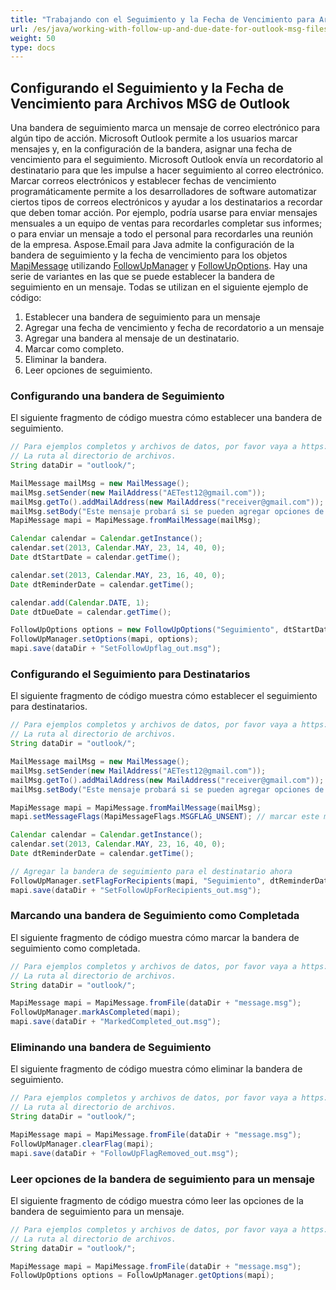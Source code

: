 ```yaml
---
title: "Trabajando con el Seguimiento y la Fecha de Vencimiento para Archivos MSG de Outlook"
url: /es/java/working-with-follow-up-and-due-date-for-outlook-msg-files/
weight: 50
type: docs
---
```



## **Configurando el Seguimiento y la Fecha de Vencimiento para Archivos MSG de Outlook**

Una bandera de seguimiento marca un mensaje de correo electrónico para algún tipo de acción. Microsoft Outlook permite a los usuarios marcar mensajes y, en la configuración de la bandera, asignar una fecha de vencimiento para el seguimiento. Microsoft Outlook envía un recordatorio al destinatario para que les impulse a hacer seguimiento al correo electrónico. Marcar correos electrónicos y establecer fechas de vencimiento programáticamente permite a los desarrolladores de software automatizar ciertos tipos de correos electrónicos y ayudar a los destinatarios a recordar que deben tomar acción. Por ejemplo, podría usarse para enviar mensajes mensuales a un equipo de ventas para recordarles completar sus informes; o para enviar un mensaje a todo el personal para recordarles una reunión de la empresa. Aspose.Email para Java admite la configuración de la bandera de seguimiento y la fecha de vencimiento para los objetos [MapiMessage](https://reference.aspose.com/email/java/com.aspose.email/mapimessage/) utilizando [FollowUpManager](https://reference.aspose.com/email/java/com.aspose.email/followupmanager/) y [FollowUpOptions](https://reference.aspose.com/email/java/com.aspose.email/followupoptions/). Hay una serie de variantes en las que se puede establecer la bandera de seguimiento en un mensaje. Todas se utilizan en el siguiente ejemplo de código:

1. Establecer una bandera de seguimiento para un mensaje
1. Agregar una fecha de vencimiento y fecha de recordatorio a un mensaje
1. Agregar una bandera al mensaje de un destinatario.
1. Marcar como completo.
1. Eliminar la bandera.
1. Leer opciones de seguimiento.
   
### **Configurando una bandera de Seguimiento**

El siguiente fragmento de código muestra cómo establecer una bandera de seguimiento.

~~~Java
// Para ejemplos completos y archivos de datos, por favor vaya a https://github.com/aspose-email/Aspose.Email-for-Java
// La ruta al directorio de archivos.
String dataDir = "outlook/";

MailMessage mailMsg = new MailMessage();
mailMsg.setSender(new MailAddress("AETest12@gmail.com"));
mailMsg.getTo().addMailAddress(new MailAddress("receiver@gmail.com"));
mailMsg.setBody("Este mensaje probará si se pueden agregar opciones de seguimiento a un nuevo mensaje mapi.");
MapiMessage mapi = MapiMessage.fromMailMessage(mailMsg);

Calendar calendar = Calendar.getInstance();
calendar.set(2013, Calendar.MAY, 23, 14, 40, 0);
Date dtStartDate = calendar.getTime();

calendar.set(2013, Calendar.MAY, 23, 16, 40, 0);
Date dtReminderDate = calendar.getTime();

calendar.add(Calendar.DATE, 1);
Date dtDueDate = calendar.getTime();

FollowUpOptions options = new FollowUpOptions("Seguimiento", dtStartDate, dtDueDate, dtReminderDate);
FollowUpManager.setOptions(mapi, options);
mapi.save(dataDir + "SetFollowUpflag_out.msg");
~~~

### **Configurando el Seguimiento para Destinatarios**

El siguiente fragmento de código muestra cómo establecer el seguimiento para destinatarios.

~~~Java
// Para ejemplos completos y archivos de datos, por favor vaya a https://github.com/aspose-email/Aspose.Email-for-Java
// La ruta al directorio de archivos.
String dataDir = "outlook/";

MailMessage mailMsg = new MailMessage();
mailMsg.setSender(new MailAddress("AETest12@gmail.com"));
mailMsg.getTo().addMailAddress(new MailAddress("receiver@gmail.com"));
mailMsg.setBody("Este mensaje probará si se pueden agregar opciones de seguimiento a un nuevo mensaje mapi.");

MapiMessage mapi = MapiMessage.fromMailMessage(mailMsg);
mapi.setMessageFlags(MapiMessageFlags.MSGFLAG_UNSENT); // marcar este mensaje como borrador

Calendar calendar = Calendar.getInstance();
calendar.set(2013, Calendar.MAY, 23, 16, 40, 0);
Date dtReminderDate = calendar.getTime();

// Agregar la bandera de seguimiento para el destinatario ahora
FollowUpManager.setFlagForRecipients(mapi, "Seguimiento", dtReminderDate);
mapi.save(dataDir + "SetFollowUpForRecipients_out.msg");
~~~

### **Marcando una bandera de Seguimiento como Completada**

El siguiente fragmento de código muestra cómo marcar la bandera de seguimiento como completada.

~~~Java
// Para ejemplos completos y archivos de datos, por favor vaya a https://github.com/aspose-email/Aspose.Email-for-Java
// La ruta al directorio de archivos.
String dataDir = "outlook/";

MapiMessage mapi = MapiMessage.fromFile(dataDir + "message.msg");
FollowUpManager.markAsCompleted(mapi);
mapi.save(dataDir + "MarkedCompleted_out.msg");
~~~

### **Eliminando una bandera de Seguimiento**

El siguiente fragmento de código muestra cómo eliminar la bandera de seguimiento.

~~~Java
// Para ejemplos completos y archivos de datos, por favor vaya a https://github.com/aspose-email/Aspose.Email-for-Java
// La ruta al directorio de archivos.
String dataDir = "outlook/";

MapiMessage mapi = MapiMessage.fromFile(dataDir + "message.msg");
FollowUpManager.clearFlag(mapi);
mapi.save(dataDir + "FollowUpFlagRemoved_out.msg");
~~~

### **Leer opciones de la bandera de seguimiento para un mensaje**

El siguiente fragmento de código muestra cómo leer las opciones de la bandera de seguimiento para un mensaje.

~~~Java
// Para ejemplos completos y archivos de datos, por favor vaya a https://github.com/aspose-email/Aspose.Email-for-Java
// La ruta al directorio de archivos.
String dataDir = "outlook/";

MapiMessage mapi = MapiMessage.fromFile(dataDir + "message.msg");
FollowUpOptions options = FollowUpManager.getOptions(mapi);
~~~